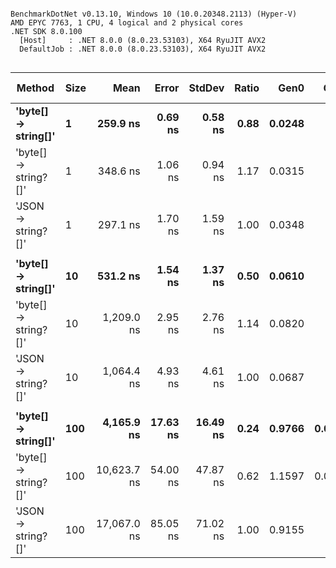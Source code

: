 ```

BenchmarkDotNet v0.13.10, Windows 10 (10.0.20348.2113) (Hyper-V)
AMD EPYC 7763, 1 CPU, 4 logical and 2 physical cores
.NET SDK 8.0.100
  [Host]     : .NET 8.0.0 (8.0.23.53103), X64 RyuJIT AVX2
  DefaultJob : .NET 8.0.0 (8.0.23.53103), X64 RyuJIT AVX2


```
| Method               | Size | Mean        | Error    | StdDev   | Ratio | Gen0   | Gen1   | Allocated | Alloc Ratio |
|--------------------- |----- |------------:|---------:|---------:|------:|-------:|-------:|----------:|------------:|
| **&#39;byte[] → string[]&#39;**  | **1**    |    **259.9 ns** |  **0.69 ns** |  **0.58 ns** |  **0.88** | **0.0248** |      **-** |     **416 B** |        **0.71** |
| &#39;byte[] → string?[]&#39; | 1    |    348.6 ns |  1.06 ns |  0.94 ns |  1.17 | 0.0315 |      - |     528 B |        0.90 |
| &#39;JSON → string?[]&#39;   | 1    |    297.1 ns |  1.70 ns |  1.59 ns |  1.00 | 0.0348 |      - |     584 B |        1.00 |
|                      |      |             |          |          |       |        |        |           |             |
| **&#39;byte[] → string[]&#39;**  | **10**   |    **531.2 ns** |  **1.54 ns** |  **1.37 ns** |  **0.50** | **0.0610** |      **-** |    **1024 B** |        **0.88** |
| &#39;byte[] → string?[]&#39; | 10   |  1,209.0 ns |  2.95 ns |  2.76 ns |  1.14 | 0.0820 |      - |    1384 B |        1.18 |
| &#39;JSON → string?[]&#39;   | 10   |  1,064.4 ns |  4.93 ns |  4.61 ns |  1.00 | 0.0687 |      - |    1168 B |        1.00 |
|                      |      |             |          |          |       |        |        |           |             |
| **&#39;byte[] → string[]&#39;**  | **100**  |  **4,165.9 ns** | **17.63 ns** | **16.49 ns** |  **0.24** | **0.9766** | **0.0229** |   **16392 B** |        **1.05** |
| &#39;byte[] → string?[]&#39; | 100  | 10,623.7 ns | 54.00 ns | 47.87 ns |  0.62 | 1.1597 | 0.0610 |   19448 B |        1.24 |
| &#39;JSON → string?[]&#39;   | 100  | 17,067.0 ns | 85.05 ns | 71.02 ns |  1.00 | 0.9155 |      - |   15632 B |        1.00 |
